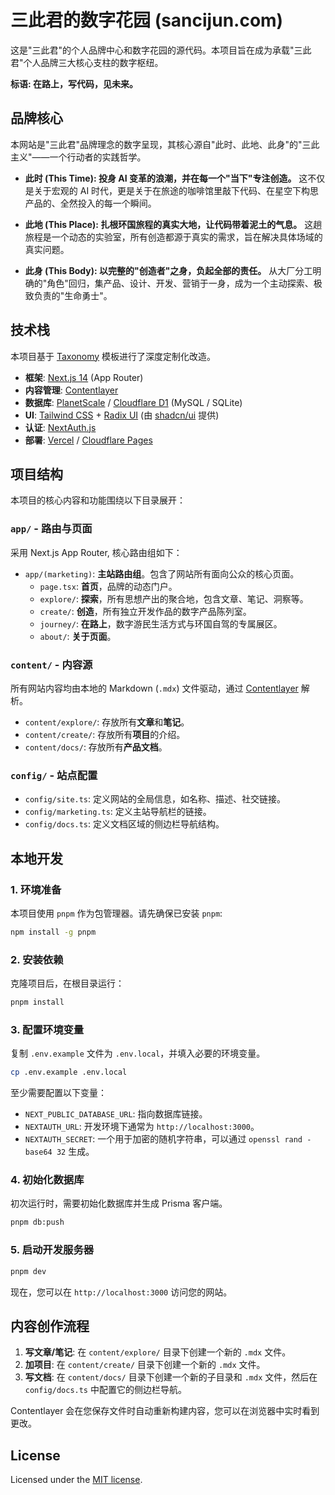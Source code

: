 # 三此君的数字花园 (sancijun.com)

这是"三此君"的个人品牌中心和数字花园的源代码。本项目旨在成为承载"三此君"个人品牌三大核心支柱的数字枢纽。

**标语: 在路上，写代码，见未来。**

## 品牌核心

本网站是"三此君"品牌理念的数字呈现，其核心源自"此时、此地、此身"的"三此主义"——一个行动者的实践哲学。

*   **此时 (This Time): 投身 AI 变革的浪潮，并在每一个"当下"专注创造。**
    这不仅是关于宏观的 AI 时代，更是关于在旅途的咖啡馆里敲下代码、在星空下构思产品的、全然投入的每一个瞬间。

*   **此地 (This Place): 扎根环国旅程的真实大地，让代码带着泥土的气息。**
    这趟旅程是一个动态的实验室，所有创造都源于真实的需求，旨在解决具体场域的真实问题。

*   **此身 (This Body): 以完整的"创造者"之身，负起全部的责任。**
    从大厂分工明确的"角色"回归，集产品、设计、开发、营销于一身，成为一个主动探索、极致负责的"生命勇士"。

## 技术栈

本项目基于 [Taxonomy](https://github.com/shadcn/taxonomy) 模板进行了深度定制化改造。

*   **框架**: [Next.js 14](https://nextjs.org/) (App Router)
*   **内容管理**: [Contentlayer](https://www.contentlayer.dev/)
*   **数据库**: [PlanetScale](https://planetscale.com/) / [Cloudflare D1](https://developers.cloudflare.com/d1/) (MySQL / SQLite)
*   **UI**: [Tailwind CSS](https://tailwindcss.com/) + [Radix UI](https://www.radix-ui.com/) (由 [shadcn/ui](https://ui.shadcn.com/) 提供)
*   **认证**: [NextAuth.js](https://next-auth.js.org/)
*   **部署**: [Vercel](https://vercel.com) / [Cloudflare Pages](https://pages.cloudflare.com/)

## 项目结构

本项目的核心内容和功能围绕以下目录展开：

### `app/` - 路由与页面

采用 Next.js App Router, 核心路由组如下：

*   `app/(marketing)`: **主站路由组**。包含了网站所有面向公众的核心页面。
    *   `page.tsx`: **首页**，品牌的动态门户。
    *   `explore/`: **探索**，所有思想产出的聚合地，包含文章、笔记、洞察等。
    *   `create/`: **创造**，所有独立开发作品的数字产品陈列室。
    *   `journey/`: **在路上**，数字游民生活方式与环国自驾的专属展区。
    *   `about/`: **关于页面**。

### `content/` - 内容源

所有网站内容均由本地的 Markdown (`.mdx`) 文件驱动，通过 [Contentlayer](https://www.contentlayer.dev/) 解析。

*   `content/explore/`: 存放所有**文章**和**笔记**。
*   `content/create/`: 存放所有**项目**的介绍。
*   `content/docs/`: 存放所有**产品文档**。

### `config/` - 站点配置

*   `config/site.ts`: 定义网站的全局信息，如名称、描述、社交链接。
*   `config/marketing.ts`: 定义主站导航栏的链接。
*   `config/docs.ts`: 定义文档区域的侧边栏导航结构。

## 本地开发

### 1. 环境准备

本项目使用 `pnpm` 作为包管理器。请先确保已安装 `pnpm`:

```bash
npm install -g pnpm
```

### 2. 安装依赖

克隆项目后，在根目录运行：

```bash
pnpm install
```

### 3. 配置环境变量

复制 `.env.example` 文件为 `.env.local`，并填入必要的环境变量。

```bash
cp .env.example .env.local
```

至少需要配置以下变量：
*   `NEXT_PUBLIC_DATABASE_URL`: 指向数据库链接。
*   `NEXTAUTH_URL`: 开发环境下通常为 `http://localhost:3000`。
*   `NEXTAUTH_SECRET`: 一个用于加密的随机字符串，可以通过 `openssl rand -base64 32` 生成。

### 4. 初始化数据库

初次运行时，需要初始化数据库并生成 Prisma 客户端。

```bash
pnpm db:push
```

### 5. 启动开发服务器

```bash
pnpm dev
```

现在，您可以在 `http://localhost:3000` 访问您的网站。

## 内容创作流程

1.  **写文章/笔记**: 在 `content/explore/` 目录下创建一个新的 `.mdx` 文件。
2.  **加项目**: 在 `content/create/` 目录下创建一个新的 `.mdx` 文件。
3.  **写文档**: 在 `content/docs/` 目录下创建一个新的子目录和 `.mdx` 文件，然后在 `config/docs.ts` 中配置它的侧边栏导航。

Contentlayer 会在您保存文件时自动重新构建内容，您可以在浏览器中实时看到更改。

## License

Licensed under the [MIT license](https://github.com/sancijun/sancijun.com/blob/main/LICENSE.md).
